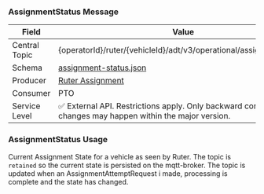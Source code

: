 ### AssignmentStatus Message
| Field         | Value                                                                                                     |
|---------------|-----------------------------------------------------------------------------------------------------------|
| Central Topic | {operatorId}/ruter/{vehicleId}/adt/v3/operational/assignment/status                                       |
| Schema        | [ assignment-status.json ](json-schemas/operational/assignment/status/assignment-status.json)             |
| Producer      | [Ruter Assignment](https://github.com/orgs/RuterNo/teams/assignment)                                      |
| Consumer      | PTO                                                                                                       |
| Service Level | ✅ External API. Restrictions apply. Only backward compatible changes may happen within the major version. |

### AssignmentStatus Usage
Current Assignment State for a vehicle as seen by Ruter. The topic is `retained` so the current state is persisted on the mqtt-broker.
The topic is updated when an AssignmentAttemptRequest i made, processing is complete and the state has changed.
